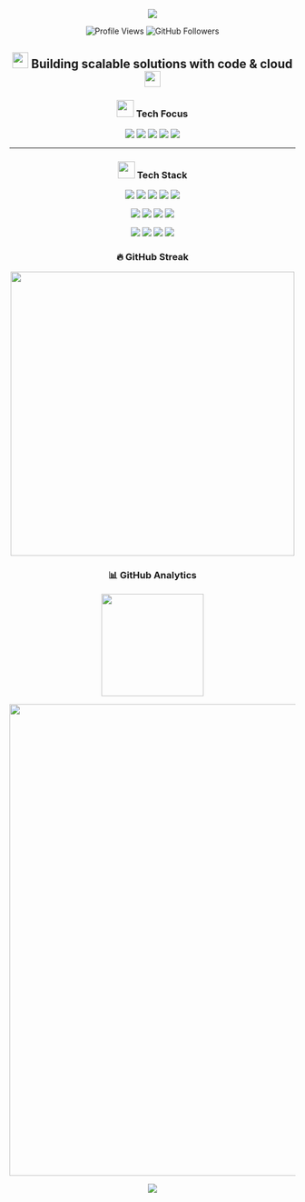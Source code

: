 <!-- Animated Header -->
<p align="center">
  <img src="https://capsule-render.vercel.app/api?type=waving&color=4169E1&height=200&section=header&text=Hi,%20I'm%20Len&fontSize=60&fontColor=ffffff&animation=fadeIn&fontAlignY=35&desc=Full%20Stack%20Developer%20&descAlignY=55&descAlign=50" />
</p>

<!-- Profile Views & Followers -->
<p align="center">
  <img src="https://visitor-badge.laobi.icu/badge?page_id=htm-len.htm-len&style=flat-square&color=4169E1" alt="Profile Views" />
  <img src="https://img.shields.io/github/followers/htm-len?label=Followers&style=flat-square&color=4169E1" alt="GitHub Followers" />
</p>

<!-- Quick Tagline -->
<h2 align="center">
  <img src="https://media.giphy.com/media/hvRJCLFzcasrR4ia7z/giphy.gif" width="28">
  Building scalable solutions with code & cloud
  <img src="https://media.giphy.com/media/hvRJCLFzcasrR4ia7z/giphy.gif" width="28">
</h2>

<!-- Visual Profile -->
<h3 align="center">
  <img src="https://raw.githubusercontent.com/TheDudeThatCode/TheDudeThatCode/master/Assets/Developer.gif" width="30"> Tech Focus
</h3>

<p align="center">
  <img src="https://img.shields.io/badge/-Python-3776AB?style=for-the-badge&logo=python&logoColor=white" />
  <img src="https://img.shields.io/badge/-Cloud Platforms (AWS, Azure, GCP)-232F3E?style=for-the-badge&logo=cloudflare&logoColor=white" />
  <img src="https://img.shields.io/badge/-Infrastructure as Code-7B42BC?style=for-the-badge&logo=terraform&logoColor=white" />
  <img src="https://img.shields.io/badge/-LLMs & Prompting-FF4081?style=for-the-badge&logo=OpenAI&logoColor=white" />
  <img src="https://img.shields.io/badge/-APIs & Backend Systems-4B8BBE?style=for-the-badge&logo=fastapi&logoColor=white" />
</p>

---

<!-- Tech Stack Section -->
<h3 align="center">
  <img src="https://media.giphy.com/media/WUlplcMpOCEmTGBtBW/giphy.gif" width="30"> Tech Stack
</h3>

<!-- Languages -->
<p align="center">
  <img src="https://img.shields.io/badge/Python-3776AB?style=for-the-badge&logo=python&logoColor=white" />
  <img src="https://img.shields.io/badge/TypeScript-3178C6?style=for-the-badge&logo=typescript&logoColor=white" />
  <img src="https://img.shields.io/badge/HTML5-E34F26?style=for-the-badge&logo=html5&logoColor=white" />
  <img src="https://img.shields.io/badge/CSS3-1572B6?style=for-the-badge&logo=css3&logoColor=white" />
  <img src="https://img.shields.io/badge/Bash-4EAA25?style=for-the-badge&logo=gnubash&logoColor=white" />
</p>

<!-- Cloud & DevOps -->
<p align="center">
  <img src="https://img.shields.io/badge/AWS-232F3E?style=for-the-badge&logo=amazonaws&logoColor=white" />
  <img src="https://img.shields.io/badge/Azure-0078D4?style=for-the-badge&logo=microsoftazure&logoColor=white" />
  <img src="https://img.shields.io/badge/GCP-4285F4?style=for-the-badge&logo=googlecloud&logoColor=white" />
  <img src="https://img.shields.io/badge/Terraform-7B42BC?style=for-the-badge&logo=terraform&logoColor=white" />
</p>

<!-- Tools -->
<p align="center">
  <img src="https://img.shields.io/badge/Git-F05032?style=for-the-badge&logo=git&logoColor=white" />
  <img src="https://img.shields.io/badge/VS Code-007ACC?style=for-the-badge&logo=visualstudiocode&logoColor=white" />
  <img src="https://img.shields.io/badge/Docker-2496ED?style=for-the-badge&logo=docker&logoColor=white" />
  <img src="https://img.shields.io/badge/GitHub Actions-2088FF?style=for-the-badge&logo=githubactions&logoColor=white" />
</p>

<!-- GitHub Streak -->
<h3 align="center">🔥 GitHub Streak</h3>
<p align="center">
  <img src="https://github-readme-streak-stats.herokuapp.com/?user=htm-len&theme=tokyonight&border_radius=10&fire=DD2727&currStreakNum=DDDDDD&currStreakLabel=DDDDDD&sideNums=DDDDDD&sideLabels=DDDDDD&dates=DDDDDD&background=0D1117&ring=4169E1&stroke=4169E1" width="500" />
</p>

<!-- GitHub Stats -->
<h3 align="center">📊 GitHub Analytics</h3>
<div align="center">
  <a href="https://github.com/htm-len">
    <img height="180em" src="https://github-readme-stats.vercel.app/api?username=htm-len&show_icons=true&theme=github_dark&hide_border=true&bg_color=0D1117&title_color=4169E1&icon_color=4169E1&text_color=FFFFFF&count_private=true&include_all_commits=true" />
  </a>
</div>

<!-- Activity Graph -->
<p align="center">
  <a href="https://github.com/ashutosh00710/github-readme-activity-graph">
    <img src="https://github-readme-activity-graph.vercel.app/graph?username=htm-len&theme=github-dark&area=true&hide_border=true&bg_color=0D1117&line=4169E1&point=FFFFFF&color=FFFFFF&area_color=4169E1" width="830"/>
  </a>
</p>

<!-- Animated Footer -->
<p align="center">
  <img src="https://capsule-render.vercel.app/api?type=waving&color=4169E1&height=120&section=footer" />
</p>
